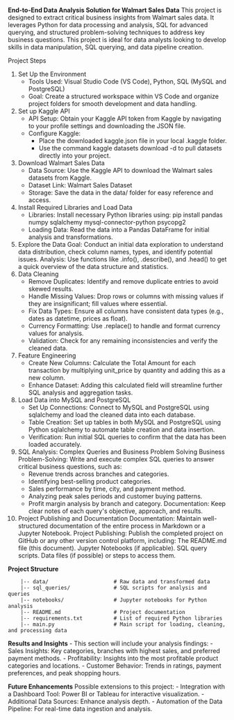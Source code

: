 
**End-to-End Data Analysis Solution for Walmart Sales Data**
This project is designed to extract critical business insights from Walmart sales data. It leverages Python for data processing and analysis, SQL for advanced querying, and structured problem-solving techniques to address key business questions. 
This project is ideal for data analysts looking to develop skills in data manipulation, SQL querying, and data pipeline creation.


Project Steps
1. Set Up the Environment
      - Tools Used: Visual Studio Code (VS Code), Python, SQL (MySQL and PostgreSQL)
      - Goal: Create a structured workspace within VS Code and organize project folders for smooth development and data handling.
2. Set up Kaggle API
      -  API Setup: Obtain your Kaggle API token from Kaggle by navigating to your profile settings and downloading the JSON file.
      - Configure Kaggle:
          - Place the downloaded kaggle.json file in your local .kaggle folder.
          - Use the command kaggle datasets download -d <dataset-path> to pull datasets directly into your project.
3. Download Walmart Sales Data
    - Data Source: Use the Kaggle API to download the Walmart sales datasets from Kaggle.
    - Dataset Link: Walmart Sales Dataset
    - Storage: Save the data in the data/ folder for easy reference and access.
4. Install Required Libraries and Load Data
    - Libraries: Install necessary Python libraries using:
      pip install pandas numpy sqlalchemy mysql-connector-python psycopg2
    - Loading Data: Read the data into a Pandas DataFrame for initial analysis and transformations.
5. Explore the Data
    Goal: Conduct an initial data exploration to understand data distribution, check column names, types, and identify potential issues.
    Analysis: Use functions like .info(), .describe(), and .head() to get a quick overview of the data structure and statistics.
6. Data Cleaning
    - Remove Duplicates: Identify and remove duplicate entries to avoid skewed results.
    - Handle Missing Values: Drop rows or columns with missing values if they are insignificant; fill values where essential.
    - Fix Data Types: Ensure all columns have consistent data types (e.g., dates as datetime, prices as float).
    - Currency Formatting: Use .replace() to handle and format currency values for analysis.
    - Validation: Check for any remaining inconsistencies and verify the cleaned data.
7. Feature Engineering
    - Create New Columns: Calculate the Total Amount for each transaction by multiplying unit_price by quantity and adding this as a new column.
    - Enhance Dataset: Adding this calculated field will streamline further SQL analysis and aggregation tasks.
8. Load Data into MySQL and PostgreSQL
    - Set Up Connections: Connect to MySQL and PostgreSQL using sqlalchemy and load the cleaned data into each database.
    - Table Creation: Set up tables in both MySQL and PostgreSQL using Python sqlalchemy to automate table creation and data insertion.
    - Verification: Run initial SQL queries to confirm that the data has been loaded accurately.
9. SQL Analysis: Complex Queries and Business Problem Solving
    Business Problem-Solving: Write and execute complex SQL queries to answer critical business questions, such as:
    - Revenue trends across branches and categories.
    - Identifying best-selling product categories.
    - Sales performance by time, city, and payment method.
    - Analyzing peak sales periods and customer buying patterns.
    - Profit margin analysis by branch and category.
    Documentation: Keep clear notes of each query's objective, approach, and results.
10. Project Publishing and Documentation
    Documentation: Maintain well-structured documentation of the entire process in Markdown or a Jupyter Notebook.
    Project Publishing: Publish the completed project on GitHub or any other version control platform, including:
      The README.md file (this document).
      Jupyter Notebooks (if applicable).
      SQL query scripts.
      Data files (if possible) or steps to access them.
    
**Project Structure**

        |-- data/                     # Raw data and transformed data
        |-- sql_queries/              # SQL scripts for analysis and queries
        |-- notebooks/                # Jupyter notebooks for Python analysis
        |-- README.md                 # Project documentation
        |-- requirements.txt          # List of required Python libraries
        |-- main.py                   # Main script for loading, cleaning, and processing data        


**Results and Insights**
        - This section will include your analysis findings:
        - Sales Insights: Key categories, branches with highest sales, and preferred payment methods.
        - Profitability: Insights into the most profitable product categories and locations.
        - Customer Behavior: Trends in ratings, payment preferences, and peak shopping hours.

**Future Enhancements**
Possible extensions to this project:
        - Integration with a Dashboard Tool: Power BI or Tableau for interactive visualization.
        - Additional Data Sources: Enhance analysis depth.
        - Automation of the Data Pipeline: For real-time data ingestion and analysis.

